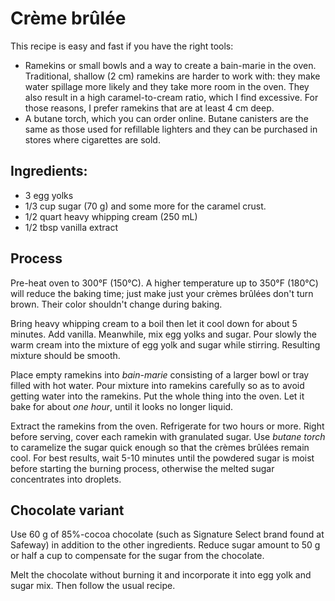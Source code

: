 Crème brûlée
==

This recipe is easy and fast if you have the right tools:

* Ramekins or small bowls and a way to create a bain-marie in the
  oven. Traditional, shallow (2 cm) ramekins are harder to work with: they
  make water spillage more likely and they take more room in the
  oven. They also result in a high caramel-to-cream ratio, which I
  find excessive. For those reasons, I prefer ramekins that are at
  least 4 cm deep.
* A butane torch, which you can order online. Butane canisters are the
  same as those used for refillable lighters and they can be purchased
  in stores where cigarettes are sold.

Ingredients:
--

* 3 egg yolks
* 1/3 cup sugar (70 g) and some more for the caramel crust.
* 1/2 quart heavy whipping cream (250 mL)
* 1/2 tbsp vanilla extract

Process
--

Pre-heat oven to 300°F (150°C). A higher temperature up to 350°F
(180°C) will reduce the baking time; just make just your crèmes
brûlées don't turn brown. Their color shouldn't change during baking.

Bring heavy whipping cream to a boil then let it cool
down for about 5 minutes. Add vanilla. Meanwhile, mix egg yolks and
sugar. Pour slowly the warm cream into the mixture of egg yolk and
sugar while stirring. Resulting mixture should be smooth.

Place empty ramekins into *bain-marie* consisting of a larger bowl or
tray filled with hot water. Pour mixture into ramekins
carefully so as to avoid getting water into the ramekins. Put the
whole thing into the oven. Let it bake for about *one hour*, until it
looks no longer liquid.

Extract the ramekins from the oven. Refrigerate for two hours or
more. Right before serving, cover each ramekin with granulated sugar. Use
*butane torch* to caramelize the sugar quick enough so that the crèmes
brûlées remain cool. For best results, wait 5-10 minutes until the
powdered sugar is moist before starting the burning process, otherwise
the melted sugar concentrates into droplets.

Chocolate variant
--

Use 60 g of 85%-cocoa chocolate (such as Signature Select brand found
at Safeway) in addition to the other ingredients. Reduce sugar amount
to 50 g or half a cup to compensate for the sugar from the chocolate.

Melt the chocolate without burning it and incorporate it into egg yolk
and sugar mix. Then follow the usual recipe.
